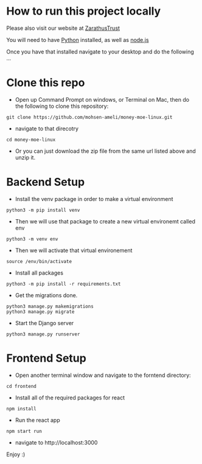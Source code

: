 # How to run this project locally

Please also visit our website at [ZarathusTrust](https://www.zarathustrust.com/)

You will need to have [Python](https://www.python.org/downloads/) installed, as well as [node.js](https://nodejs.org/en/)

Once you have that installed navigate to your desktop and do the following ...

# Clone this repo
* Open up Command Prompt on windows, or Terminal on Mac, then do the following to clone this repository:
```shell script
git clone https://github.com/mohsen-ameli/money-moe-linux.git
```

* navigate to that direcotry
```shell script
cd money-moe-linux
```

* Or you can just download the zip file from the same url listed above and unzip it.

# Backend Setup
* Install the venv package in order to make a virtual environment
```shell script
python3 -m pip install venv
```

* Then we will use that package to create a new virtual environemt called env
```shell script
python3 -m venv env
```

* Then we will activate that virtual environement
```shell script
source /env/bin/activate
```

* Install all packages
```shell script
python3 -m pip install -r requirements.txt
```

* Get the migrations done.
```shell script
python3 manage.py makemigrations
python3 manage.py migrate
```

* Start the Django server
```shell script
python3 manage.py runserver
```


# Frontend Setup
* Open another terminal window and navigate to the forntend directory:
```shell script
cd frontend
```

* Install all of the required packages for react
```shell script
npm install
```

* Run the react app
```shell script
npm start run
```

* navigate to http://localhost:3000

Enjoy :)